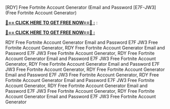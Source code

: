 [RDY] Free Fortnite Account Generator (Email and Password [E7F-JW3] (Free Fortnite Account Generator)

**[🔴== CLICK HERE TO GET FREE NOW==🔴 :](https://oercommons.s3.amazonaws.com/media/courseware/relatedresource/file/all-zit.html)**
:

**[🔴== CLICK HERE TO GET FREE NOW==🔴 :](https://oercommons.s3.amazonaws.com/media/courseware/relatedresource/file/gift-zit.html)**

 RDY Free Fortnite Account Generator Email and Password E7F JW3 Free Fortnite Account Generator, RDY Free Fortnite Account Generator Email and Password E7F JW3 Free Fortnite Account Generator, RDY Free Fortnite Account Generator Email and Password E7F JW3 Free Fortnite Account Generator, RDY Free Fortnite Account Generator Email and Password E7F JW3 Free Fortnite Account Generator, RDY Free Fortnite Account Generator Email and Password E7F JW3 Free Fortnite Account Generator, RDY Free Fortnite Account Generator Email and Password E7F JW3 Free Fortnite Account Generator, RDY Free Fortnite Account Generator Email and Password E7F JW3 Free Fortnite Account Generator, RDY Free Fortnite Account Generator Email and Password E7F JW3 Free Fortnite Account Generator
